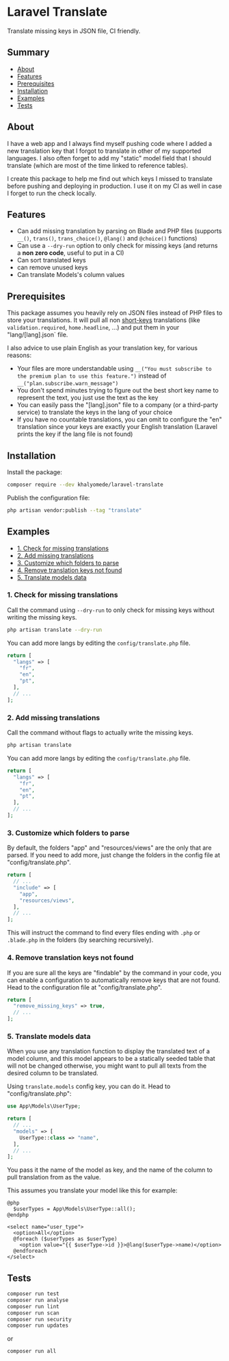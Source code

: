 # Laravel Translate

Translate missing keys in JSON file, CI friendly.

## Summary

- [About](#about)
- [Features](#features)
- [Prerequisites](#prerequisites)
- [Installation](#installation)
- [Examples](#examples)
- [Tests](#tests)

## About

I have a web app and I always find myself pushing code where I added a new translation key that I forgot to translate in other of my supported languages. I also often forget to add my "static" model field that I should translate (which are most of the time linked to reference tables).

I create this package to help me find out which keys I missed to translate before pushing and deploying in production. I use it on my CI as well in case I forget to run the check locally.

## Features

- Can add missing translation by parsing on Blade and PHP files (supports `__()`, `trans()`, `trans_choice()`, `@lang()` and `@choice()` functions)
- Can use a `--dry-run` option to only check for missing keys (and returns a **non zero code**, useful to put in a CI)
- Can sort translated keys
- can remove unused keys
- Can translate Models's column values

## Prerequisites

This package assumes you heavily rely on JSON files instead of PHP files to store your translations. It will pull all non [short-keys](https://laravel.com/docs/10.x/localization#using-short-keys) translations (like `validation.required`, `home.headline`, ...) and put them in your "lang/[lang].json` file.

I also advice to use plain English as your translation key, for various reasons:

- Your files are more understandable using `__("You must subscribe to the premium plan to use this feature.")` instead of `__("plan.subscribe.warn_message")`
- You don't spend minutes trying to figure out the best short key name to represent the text, you just use the text as the key
- You can easily pass the "[lang].json" file to a company (or a third-party service) to translate the keys in the lang of your choice
- If you have no countable translations, you can omit to configure the "en" translation since your keys are exactly your English translation (Laravel prints the key if the lang file is not found)

## Installation

Install the package:

```bash
composer require --dev khalyomede/laravel-translate
```

Publish the configuration file:

```bash
php artisan vendor:publish --tag "translate"
```

## Examples

- [1. Check for missing translations](#1-check-for-missing-translations)
- [2. Add missing translations](#2-add-missing-translations)
- [3. Customize which folders to parse](#3-customize-which-folders-to-parse)
- [4. Remove translation keys not found](#4-remove-translation-keys-not-found)
- [5. Translate models data](#5-translate-models-data)

### 1. Check for missing translations

Call the command using `--dry-run` to only check for missing keys without writing the missing keys.

```bash
php artisan translate --dry-run
```

You can add more langs by editing the `config/translate.php` file.

```php
return [
  "langs" => [
    "fr",
    "en",
    "pt",
  ],
  // ...
];
```

### 2. Add missing translations

Call the command without flags to actually write the missing keys.

```bash
php artisan translate
```

You can add more langs by editing the `config/translate.php` file.

```php
return [
  "langs" => [
    "fr",
    "en",
    "pt",
  ],
  // ...
];
```

### 3. Customize which folders to parse

By default, the folders "app" and "resources/views" are the only that are parsed. If you need to add more, just change the folders in the config file at "config/translate.php".

```php
return [
  // ...
  "include" => [
    "app",
    "resources/views",
  ],
  // ...
];
```

This will instruct the command to find every files ending with `.php` or `.blade.php` in the folders (by searching recursively).

### 4. Remove translation keys not found

If you are sure all the keys are "findable" by the command in your code, you can enable a configuration to automatically remove keys that are not found. Head to the configuration file at "config/translate.php".

```php
return [
  "remove_missing_keys" => true,
  // ...
];
```

### 5. Translate models data

When you use any translation function to display the translated text of a model column, and this model appears to be a statically seeded table that will not be changed otherwise, you might want to pull all texts from the desired column to be translated.

Using `translate.models` config key, you can do it. Head to "config/translate.php":

```php
use App\Models\UserType;

return [
  // ...
  "models" => [
    UserType::class => "name",
  ],
  // ...
];
```

You pass it the name of the model as key, and the name of the column to pull translation from as the value.

This assumes you translate your model like this for example:

```blade
@php
  $userTypes = App\Models\UserType::all();
@endphp

<select name="user_type">
  <option>All</option>
  @foreach ($userTypes as $userType)
    <option value="{{ $userType->id }}>@lang($userType->name)</option>
  @endforeach
</select>
```

## Tests

```bash
composer run test
composer run analyse
composer run lint
composer run scan
composer run security
composer run updates
```

or

```bash
composer run all
```
